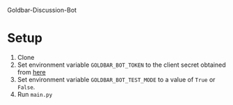 Goldbar-Discussion-Bot

# Setup

1. Clone
2. Set environment variable `GOLDBAR_BOT_TOKEN` to the client secret obtained from [here](https://discord.com/developers/applications/791466142760960001/bot)
3. Set environment variable `GOLDBAR_BOT_TEST_MODE` to a value of `True` or `False`.
4. Run `main.py`